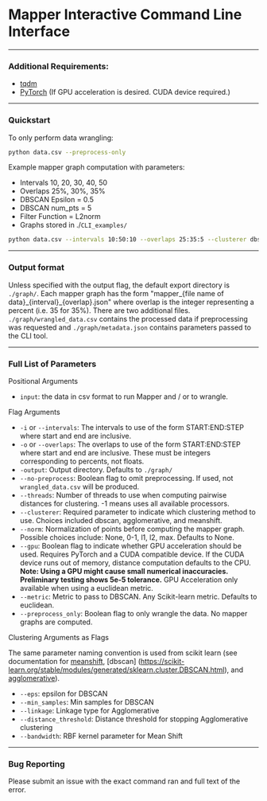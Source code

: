 # Mapper Interactive Command Line Interface

---

### Additional Requirements:

* [tqdm](https://github.com/tqdm/tqdm)
* [PyTorch](https://pytorch.org/) (If GPU acceleration is desired. CUDA device required.)

---

### Quickstart

To only perform data wrangling:

```bash
python data.csv --preprocess-only
```

Example mapper graph computation with parameters:

* Intervals 10, 20, 30, 40, 50
* Overlaps 25%, 30%, 35%
* DBSCAN Epsilon = 0.5
* DBSCAN num_pts = 5
* Filter Function = L2norm
* Graphs stored in ./`CLI_examples/`

```bash
python data.csv --intervals 10:50:10 --overlaps 25:35:5 --clusterer dbscan --eps 0.5 --num_pts 5 --filter l2norm --output ./CLI_examples
```

---

### Output format

Unless specified with the output flag, the default export directory is `./graph/`. Each mapper graph has the form "mapper\_{file name of data}\_{interval}\_{overlap}.json" where overlap is the integer representing a percent (i.e. 35 for 35%). There are two additional files. `./graph/wrangled_data.csv` contains the processed data if preprocessing was requested and `./graph/metadata.json` contains parameters passed to the CLI tool.

---

### Full List of Parameters

Positional Arguments

* `input`: the data in csv format to run Mapper and / or to wrangle.

Flag Arguments

* `-i` or `--intervals`: The intervals to use of the form START:END:STEP where start and end are inclusive.
* `-o` or `--overlaps`: The overlaps to use of the form START:END:STEP where start and end are inclusive. These must be integers corresponding to percents, not floats.
* `-output`: Output directory. Defaults to `./graph/`
* `--no-preprocess`: Boolean flag to omit preprocessing. If used, not `wrangled_data.csv` will be produced.
* `--threads`: Number of threads to use when computing pairwise distances for clustering. -1 means uses all available processors.
* `--clusterer`: Required parameter to indicate which clustering method to use. Choices included dbscan, agglomerative, and meanshift.
* `--norm`: Normalization of points before computing the mapper graph. Possible choices include: None, 0-1, l1, l2, max. Defaults to None.
* `--gpu`: Boolean flag to indicate whether GPU acceleration should be used. Requires PyTorch and a CUDA compatible device. If the CUDA device runs out of memory, distance computation defaults to the CPU. **Note: Using a GPU might cause small numerical inaccuracies. Preliminary testing shows 5e-5 tolerance.** GPU Acceleration only available when using a euclidean metric.
* `--metric`: Metric to pass to DBSCAN. Any Scikit-learn metric. Defaults to euclidean.
* `--preprocess_only`: Boolean flag to only wrangle the data. No mapper graphs are computed.


Clustering Arguments as Flags


The same parameter naming convention is used from scikit learn (see documentation for [meanshift](https://scikit-learn.org/stable/modules/generated/sklearn.cluster.MeanShift.html), [dbscan] (https://scikit-learn.org/stable/modules/generated/sklearn.cluster.DBSCAN.html), and [agglomerative](https://scikit-learn.org/stable/modules/generated/sklearn.cluster.AgglomerativeClustering.html)).

* `--eps`: epsilon for DBSCAN
* `--min_samples`: Min samples for DBSCAN
* `--linkage`: Linkage type for Agglomerative
* `--distance_threshold`: Distance threshold for stopping Agglomerative clustering
* `--bandwidth`: RBF kernel parameter for Mean Shift


----

### Bug Reporting

Please submit an issue with the exact command ran and full text of the error.